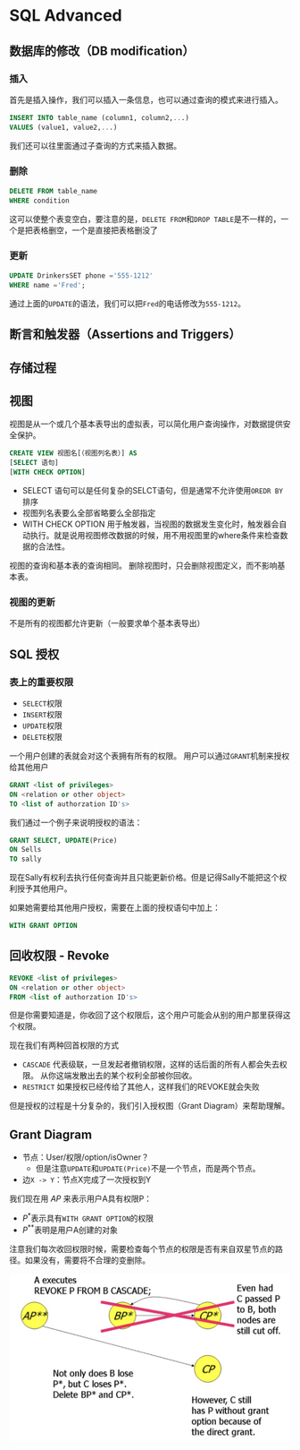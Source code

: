 
# SQL Advanced

## 数据库的修改（DB modification）

### 插入

首先是插入操作，我们可以插入一条信息，也可以通过查询的模式来进行插入。

```SQL
INSERT INTO table_name (column1, column2,...)
VALUES (value1, value2,...)
```

我们还可以往里面通过子查询的方式来插入数据。

### 删除

```SQL
DELETE FROM table_name
WHERE condition
```

这可以使整个表变空白，要注意的是，`DELETE FROM`和`DROP TABLE`是不一样的，一个是把表格删空，一个是直接把表格删没了

### 更新

```SQL
UPDATE DrinkersSET phone ='555-1212'
WHERE name ='Fred';
```

通过上面的`UPDATE`的语法，我们可以把`Fred`的电话修改为`555-1212`。

## 断言和触发器（Assertions and Triggers）

## 存储过程

## 视图

视图是从一个或几个基本表导出的虚拟表，可以简化用户查询操作，对数据提供安全保护。

```SQL
CREATE VIEW 视图名[（视图列名表）] AS 
[SELECT 语句]
[WITH CHECK OPTION]
```

+ SELECT 语句可以是任何复杂的SELCT语句，但是通常不允许使用`OREDR BY`排序
+ 视图列名表要么全部省略要么全部指定
+ WITH CHECK OPTION 用于触发器，当视图的数据发生变化时，触发器会自动执行。就是说用视图修改数据的时候，用不用视图里的where条件来检查数据的合法性。

视图的查询和基本表的查询相同。
删除视图时，只会删除视图定义，而不影响基本表。

### 视图的更新

不是所有的视图都允许更新（一般要求单个基本表导出）

## SQL 授权

### 表上的重要权限

+ `SELECT`权限
+ `INSERT`权限
+ `UPDATE`权限
+ `DELETE`权限

一个用户创建的表就会对这个表拥有所有的权限。
用户可以通过`GRANT`机制来授权给其他用户

```SQL
GRANT <list of privileges> 
ON <relation or other object> 
TO <list of authorzation ID's>
```

我们通过一个例子来说明授权的语法：

```SQL
GRANT SELECT, UPDATE(Price)
ON Sells
TO sally
```

现在Sally有权利去执行任何查询并且只能更新价格。但是记得Sally不能把这个权利授予其他用户。

如果她需要给其他用户授权，需要在上面的授权语句中加上：

```SQL
WITH GRANT OPTION
```

## 回收权限 - Revoke

```SQL
REVOKE <list of privileges> 
ON <relation or other object> 
FROM <list of authorzation ID's>
```

但是你需要知道是，你收回了这个权限后，这个用户可能会从别的用户那里获得这个权限。

现在我们有两种回首权限的方式

+ `CASCADE` 代表级联，一旦发起者撤销权限，这样的话后面的所有人都会失去权限。 从你这端发散出去的某个权利全部被你回收。
+ `RESTRICT` 如果授权已经传给了其他人，这样我们的REVOKE就会失败

但是授权的过程是十分复杂的，我们引入授权图（Grant Diagram）来帮助理解。

## Grant Diagram

+ 节点：User/权限/option/isOwner？
  + 但是注意`UPDATE`和`UPDATE(Price)`不是一个节点，而是两个节点。
+ 边`X -> Y`：节点X完成了一次授权到Y

我们现在用 $AP$ 来表示用户A具有权限P：

+ $P^*$表示具有`WITH GRANT OPTION`的权限
+ $P^{**}$表明是用户A创建的对象

注意我们每次收回权限时候，需要检查每个节点的权限是否有来自双星节点的路径。如果没有，需要将不合理的变删除。

![ex](./pics/anGrantDiagramExample.png)

